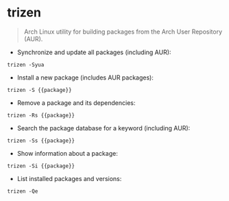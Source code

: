 # trizen

> Arch Linux utility for building packages from the Arch User Repository (AUR).

- Synchronize and update all packages (including AUR):

`trizen -Syua`

- Install a new package (includes AUR packages):

`trizen -S {{package}}`

- Remove a package and its dependencies:

`trizen -Rs {{package}}`

- Search the package database for a keyword (including AUR):

`trizen -Ss {{package}}`

- Show information about a package:

`trizen -Si {{package}}`

- List installed packages and versions:

`trizen -Qe`

